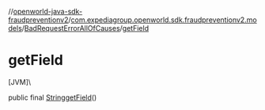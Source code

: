 //[openworld-java-sdk-fraudpreventionv2](../../../index.md)/[com.expediagroup.openworld.sdk.fraudpreventionv2.models](../index.md)/[BadRequestErrorAllOfCauses](index.md)/[getField](get-field.md)

# getField

[JVM]\

public final [String](https://docs.oracle.com/javase/8/docs/api/java/lang/String.html)[getField](get-field.md)()
